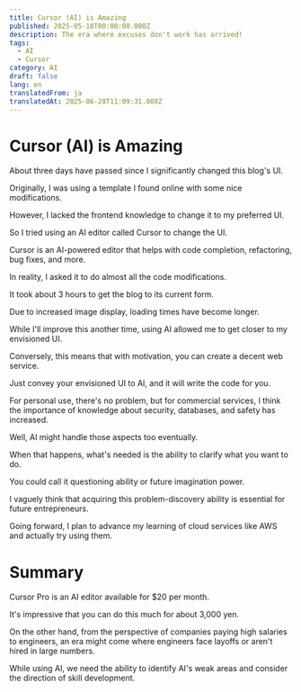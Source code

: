 ```yaml
---
title: Cursor (AI) is Amazing
published: 2025-05-18T00:00:00.000Z
description: The era where excuses don't work has arrived!
tags:
  - AI
  - Cursor
category: AI
draft: false
lang: en
translatedFrom: ja
translatedAt: 2025-06-28T11:09:31.088Z
---
```



# Cursor (AI) is Amazing

About three days have passed since I significantly changed this blog's UI.

Originally, I was using a template I found online with some nice modifications.

However, I lacked the frontend knowledge to change it to my preferred UI.

So I tried using an AI editor called Cursor to change the UI.

Cursor is an AI-powered editor that helps with code completion, refactoring, bug fixes, and more.

In reality, I asked it to do almost all the code modifications.

It took about 3 hours to get the blog to its current form.

Due to increased image display, loading times have become longer.

While I'll improve this another time, using AI allowed me to get closer to my envisioned UI.

Conversely, this means that with motivation, you can create a decent web service.

Just convey your envisioned UI to AI, and it will write the code for you.

For personal use, there's no problem, but for commercial services, I think the importance of knowledge about security, databases, and safety has increased.

Well, AI might handle those aspects too eventually.

When that happens, what's needed is the ability to clarify what you want to do.

You could call it questioning ability or future imagination power.

I vaguely think that acquiring this problem-discovery ability is essential for future entrepreneurs.

Going forward, I plan to advance my learning of cloud services like AWS and actually try using them.


# Summary

Cursor Pro is an AI editor available for $20 per month.

It's impressive that you can do this much for about 3,000 yen.

On the other hand, from the perspective of companies paying high salaries to engineers, an era might come where engineers face layoffs or aren't hired in large numbers.

While using AI, we need the ability to identify AI's weak areas and consider the direction of skill development.
